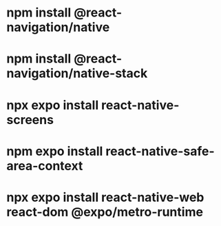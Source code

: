 # npm install @react-navigation/native
# npm install @react-navigation/native-stack
# npx expo install react-native-screens
# npm expo install react-native-safe-area-context
# npx expo install react-native-web react-dom @expo/metro-runtime